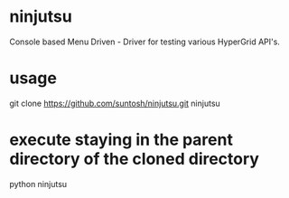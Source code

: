 # ninjutsu
Console based Menu Driven - Driver for testing various HyperGrid API's.

# usage
git clone https://github.com/suntosh/ninjutsu.git ninjutsu

# execute staying in the parent directory of the cloned directory
python ninjutsu

